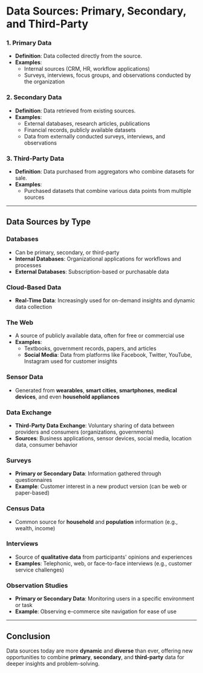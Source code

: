 # Data Sources: Primary, Secondary, and Third-Party

### 1. Primary Data
- **Definition**: Data collected directly from the source.
- **Examples**:
  - Internal sources (CRM, HR, workflow applications)
  - Surveys, interviews, focus groups, and observations conducted by the organization

### 2. Secondary Data
- **Definition**: Data retrieved from existing sources.
- **Examples**:
  - External databases, research articles, publications
  - Financial records, publicly available datasets
  - Data from externally conducted surveys, interviews, and observations

### 3. Third-Party Data
- **Definition**: Data purchased from aggregators who combine datasets for sale.
- **Examples**:
  - Purchased datasets that combine various data points from multiple sources

---

## Data Sources by Type

### Databases
- Can be primary, secondary, or third-party
- **Internal Databases**: Organizational applications for workflows and processes
- **External Databases**: Subscription-based or purchasable data

### Cloud-Based Data
- **Real-Time Data**: Increasingly used for on-demand insights and dynamic data collection

### The Web
- A source of publicly available data, often for free or commercial use
- **Examples**: 
  - Textbooks, government records, papers, and articles
  - **Social Media**: Data from platforms like Facebook, Twitter, YouTube, Instagram used for customer insights

### Sensor Data
- Generated from **wearables**, **smart cities**, **smartphones**, **medical devices**, and even **household appliances**
  
### Data Exchange
- **Third-Party Data Exchange**: Voluntary sharing of data between providers and consumers (organizations, governments)
- **Sources**: Business applications, sensor devices, social media, location data, consumer behavior

### Surveys
- **Primary or Secondary Data**: Information gathered through questionnaires
- **Example**: Customer interest in a new product version (can be web or paper-based)

### Census Data
- Common source for **household** and **population** information (e.g., wealth, income)

### Interviews
- Source of **qualitative data** from participants' opinions and experiences
- **Examples**: Telephonic, web, or face-to-face interviews (e.g., customer service challenges)

### Observation Studies
- **Primary or Secondary Data**: Monitoring users in a specific environment or task
- **Example**: Observing e-commerce site navigation for ease of use

---

## Conclusion
Data sources today are more **dynamic** and **diverse** than ever, offering new opportunities to combine **primary**, **secondary**, and **third-party** data for deeper insights and problem-solving.
